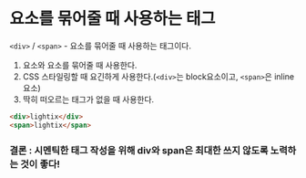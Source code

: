 # 요소를 묶어줄 때 사용하는 태그

`<div>` / `<span>` - 요소를 묶어줄 때 사용하는 태그이다.
1. 요소와 요소를 묶어줄 때 사용한다.
2. CSS 스타일링할 때 요긴하게 사용한다.(`<div>`는 block요소이고, `<span>`은 inline 요소)
3. 딱히 떠오르는 태그가 없을 때 사용한다.

```html
<div>lightix</div>
<span>lightix</span>
```

### 결론 : 시멘틱한 태그 작성을 위해 div와 span은 최대한 쓰지 않도록 노력하는 것이 좋다!